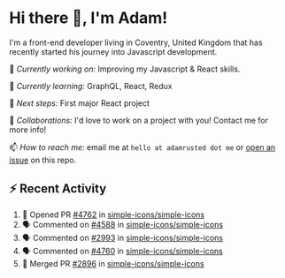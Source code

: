 # Hi there 👋, I'm Adam!

I'm a front-end developer living in Coventry, United Kingdom that has recently started his journey into Javascript development.

🔨 *Currently working on:* Improving my Javascript & React skills.

🌱 *Currently learning:* GraphQL, React, Redux

🎯 *Next steps:* First major React project

🤝 *Collaborations:* I'd love to work on a project with you! Contact me for more info!

📫 *How to reach me:* email me at `hello at adamrusted dot me` or [open an issue](https://github.com/adamrusted/adamrusted/issues/new) on this repo.

## :zap: Recent Activity
<!--START_SECTION:activity-->
1. 💪 Opened PR [#4762](https://github.com/simple-icons/simple-icons/pull/4762) in [simple-icons/simple-icons](https://github.com/simple-icons/simple-icons)
2. 🗣 Commented on [#4588](https://github.com/simple-icons/simple-icons/issues/4588) in [simple-icons/simple-icons](https://github.com/simple-icons/simple-icons)
3. 🗣 Commented on [#2993](https://github.com/simple-icons/simple-icons/issues/2993) in [simple-icons/simple-icons](https://github.com/simple-icons/simple-icons)
4. 🗣 Commented on [#4760](https://github.com/simple-icons/simple-icons/issues/4760) in [simple-icons/simple-icons](https://github.com/simple-icons/simple-icons)
5. 🎉 Merged PR [#2896](https://github.com/simple-icons/simple-icons/pull/2896) in [simple-icons/simple-icons](https://github.com/simple-icons/simple-icons)
<!--END_SECTION:activity-->

